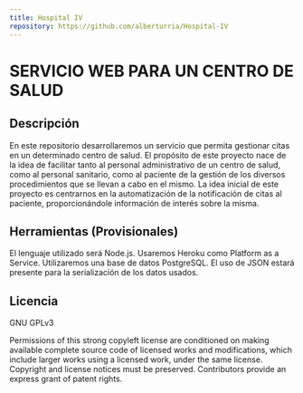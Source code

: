 ```yaml
---
title: Hospital IV
repository: https://github.com/alberturria/Hospital-IV
---
```


# SERVICIO WEB PARA UN CENTRO DE SALUD

## Descripción

En este repositorio desarrollaremos un servicio que permita gestionar citas en un determinado centro de salud.
El propósito de este proyecto nace de la idea de facilitar tanto al personal administrativo de un centro de salud,
como al personal sanitario, como al paciente de la gestión de los diversos procedimientos que se llevan a cabo en el mismo.
La idea inicial de este proyecto es centrarnos en la automatización de la notificación de citas al paciente, proporcionándole información de interés sobre la misma.


## Herramientas (Provisionales)

El lenguaje utilizado será Node.js.
Usaremos Heroku como Platform as a Service.
Utilizaremos una base de datos PostgreSQL.
El uso de JSON estará presente para la serialización de los datos usados.


## Licencia

GNU GPLv3

Permissions of this strong copyleft license are conditioned on making available complete source code of licensed works and modifications, which include larger works using a licensed work, under the same license. Copyright and license notices must be preserved. Contributors provide an express grant of patent rights.
